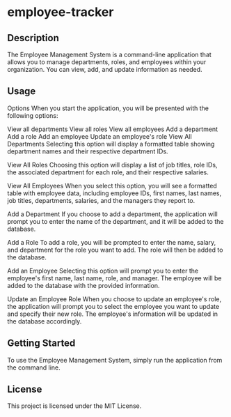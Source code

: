 # employee-tracker

## Description
The Employee Management System is a command-line application that allows you to manage departments, roles, and employees within your organization. You can view, add, and update information as needed.

## Usage
Options
When you start the application, you will be presented with the following options:

View all departments
View all roles
View all employees
Add a department
Add a role
Add an employee
Update an employee's role
View All Departments
Selecting this option will display a formatted table showing department names and their respective department IDs.

View All Roles
Choosing this option will display a list of job titles, role IDs, the associated department for each role, and their respective salaries.

View All Employees
When you select this option, you will see a formatted table with employee data, including employee IDs, first names, last names, job titles, departments, salaries, and the managers they report to.

Add a Department
If you choose to add a department, the application will prompt you to enter the name of the department, and it will be added to the database.

Add a Role
To add a role, you will be prompted to enter the name, salary, and department for the role you want to add. The role will then be added to the database.

Add an Employee
Selecting this option will prompt you to enter the employee's first name, last name, role, and manager. The employee will be added to the database with the provided information.

Update an Employee Role
When you choose to update an employee's role, the application will prompt you to select the employee you want to update and specify their new role. The employee's information will be updated in the database accordingly.

## Getting Started
To use the Employee Management System, simply run the application from the command line.

## License
This project is licensed under the MIT License.